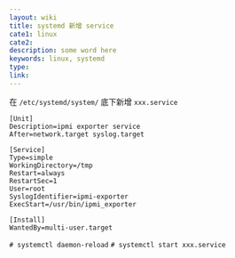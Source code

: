 ```yaml
---
layout: wiki
title: systemd 新增 service
cate1: linux
cate2:
description: some word here
keywords: linux, systemd
type:
link:
---
```


在 `/etc/systemd/system/` 底下新增 `xxx.service`

```
[Unit]
Description=ipmi exporter service
After=network.target syslog.target

[Service]
Type=simple
WorkingDirectory=/tmp
Restart=always
RestartSec=1
User=root
SyslogIdentifier=ipmi-exporter
ExecStart=/usr/bin/ipmi_exporter

[Install]
WantedBy=multi-user.target
```

`# systemctl daemon-reload`
`# systemctl start xxx.service`
